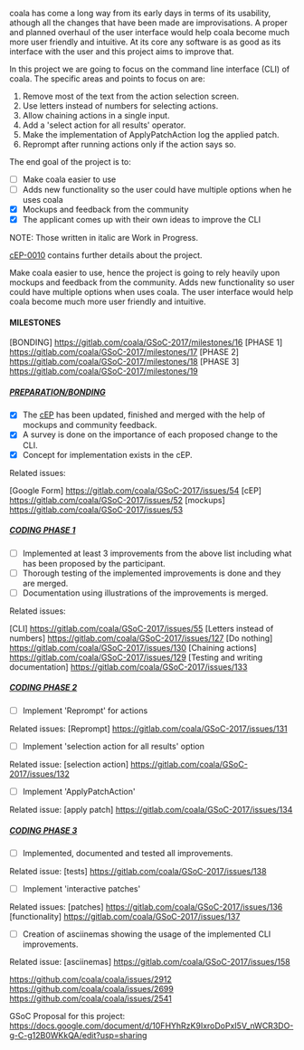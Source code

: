 coala has come a long way from its early days in terms of its usability,
athough all the changes that have been made are improvisations. A proper and
planned overhaul of the user interface would help coala become much more user
friendly and intuitive. At its core any software is as good as its interface
with the user and this project aims to improve that.

In this project we are going to focus on the command line interface (CLI) of
coala. The specific areas and points to focus on are:

1. Remove most of the text from the action selection screen.
2. Use letters instead of numbers for selecting actions.
3. Allow chaining actions in a single input.
4. Add a 'select action for all results' operator.
5. Make the implementation of ApplyPatchAction log the applied patch.
6. Reprompt after running actions only if the action says so.

The end goal of the project is to:
- [ ] Make coala easier to use
- [ ] Adds new functionality so the user could have multiple options when he uses coala
- [X] Mockups and feedback from the community
- [X] The applicant comes up with their own ideas to improve the CLI

NOTE: Those written in italic are Work in Progress.

[cEP-0010](https://github.com/coala/cEPs/pull/79/files) contains further
details about the project.

Make coala easier to use, hence the project is going to rely heavily upon
mockups and feedback from the community. Adds new functionality so user could
have multiple options when uses coala. The user interface would help coala
become much more user friendly and intuitive.

#### MILESTONES

[BONDING] https://gitlab.com/coala/GSoC-2017/milestones/16
[PHASE 1] https://gitlab.com/coala/GSoC-2017/milestones/17
[PHASE 2] https://gitlab.com/coala/GSoC-2017/milestones/18
[PHASE 3] https://gitlab.com/coala/GSoC-2017/milestones/19

##### [PREPARATION/BONDING](https://gitlab.com/coala/GSoC-2017/milestones/16)

- [X] The [cEP](https://github.com/coala/cEPs/pull/79/files) has been updated, finished and merged with
  the help of mockups and community feedback.
- [X] A survey is done on the importance of each proposed change to the CLI.
- [X] Concept for implementation exists in the cEP.

Related issues:

[Google Form] https://gitlab.com/coala/GSoC-2017/issues/54
[cEP] https://gitlab.com/coala/GSoC-2017/issues/52
[mockups] https://gitlab.com/coala/GSoC-2017/issues/53


##### [CODING PHASE 1](https://gitlab.com/coala/GSoC-2017/milestones/17)

- [ ] Implemented at least 3 improvements from the above list including what has
  been proposed by the participant.
- [ ] Thorough testing of the implemented improvements is done and they are merged.
- [ ] Documentation using illustrations of the improvements is merged.

Related issues:

[CLI] https://gitlab.com/coala/GSoC-2017/issues/55
[Letters instead of numbers] https://gitlab.com/coala/GSoC-2017/issues/127
[Do nothing] https://gitlab.com/coala/GSoC-2017/issues/130
[Chaining actions] https://gitlab.com/coala/GSoC-2017/issues/129
[Testing and writing documentation] https://gitlab.com/coala/GSoC-2017/issues/133

##### [CODING PHASE 2](https://gitlab.com/coala/GSoC-2017/milestones/18)

- [ ] Implement 'Reprompt' for actions

Related issues:
[Reprompt] https://gitlab.com/coala/GSoC-2017/issues/131

- [ ] Implement 'selection action for all results' option

Related issue:
[selection action] https://gitlab.com/coala/GSoC-2017/issues/132

- [ ] Implement 'ApplyPatchAction'

Related issue:
[apply patch] https://gitlab.com/coala/GSoC-2017/issues/134

##### [CODING PHASE 3](https://gitlab.com/coala/GSoC-2017/milestones/19)

- [ ] Implemented, documented and tested all improvements.

Related issue:
[tests] https://gitlab.com/coala/GSoC-2017/issues/138

- [ ] Implement 'interactive patches'

Related issues:
[patches] https://gitlab.com/coala/GSoC-2017/issues/136
[functionality] https://gitlab.com/coala/GSoC-2017/issues/137

- [ ] Creation of asciinemas showing the usage of the implemented CLI improvements.

Related issue:
[asciinemas] https://gitlab.com/coala/GSoC-2017/issues/158

https://github.com/coala/coala/issues/2912
https://github.com/coala/coala/issues/2699
https://github.com/coala/coala/issues/2541

GSoC Proposal for this project: https://docs.google.com/document/d/10FHYhRzK9IxroDoPxI5V_nWCR3DO-g-C-g12B0WKkQA/edit?usp=sharing
